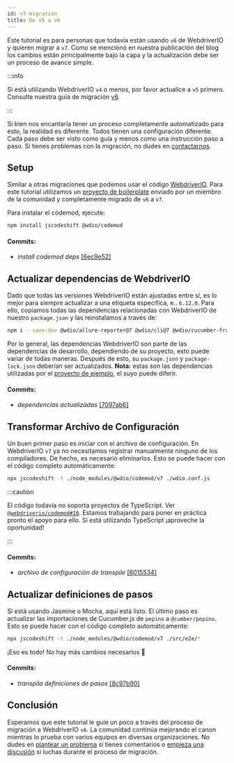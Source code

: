 ```yaml
---
id: v7-migration
title: De v5 a v6
---
```


Este tutorial es para personas que todavía están usando `v6` de WebdriverIO y quieren migrar a `v7`. Como se mencionó en nuestra publicación del blog [](https://webdriver.io/blog/2021/02/09/webdriverio-v7-released) los cambios están principalmente bajo la capa y la actualización debe ser un proceso de avance simple.

:::info

Si está utilizando WebdriverIO `v4` o menos, por favor actualice a `v5` primero. Consulte nuestra guía de migración [v6](v6-migration).

:::

Si bien nos encantaría tener un proceso completamente automatizado para esto, la realidad es diferente. Todos tienen una configuración diferente. Cada paso debe ser visto como guía y menos como una instrucción paso a paso. Si tienes problemas con la migración, no dudes en [contactarnos](https://github.com/webdriverio/codemod/discussions/new).

## Setup

Similar a otras migraciones que podemos usar el código [WebdriverIO](https://github.com/webdriverio/codemod). Para este tutorial utilizamos un [proyecto de boilerplate](https://github.com/WarleyGabriel/demo-webdriverio-cucumber) enviado por un miembro de la comunidad y completamente migrado de `v6` a `v7`.

Para instalar el códemod, ejecute:

```sh
npm install jscodeshift @wdio/codemod
```

#### Commits:

- _install codemod deps_ [[6ec9e52]](https://github.com/WarleyGabriel/demo-webdriverio-cucumber/pull/11/commits/6ec9e52038f7e8cb1221753b67040b0f23a8f61a)

## Actualizar dependencias de WebdriverIO

Dado que todas las versiones WebdriverIO están ajustadas entre sí, es lo mejor para siempre actualizar a una etiqueta específica, e.. `6.12.0`. Para ello, copiamos todas las dependencias relacionadas con WebdriverIO de nuestro `package.json` y las reinstalamos a través de:

```sh
npm i --save-dev @wdio/allure-reporter@7 @wdio/cli@7 @wdio/cucumber-framework@7 @wdio/local-runner@7 @wdio/spec-reporter@7 @wdio/sync@7 wdio-chromedriver-service@7 wdio-timeline-reporter@7 webdriverio@7
```

Por lo general, las dependencias WebdriverIO son parte de las dependencias de desarrollo, dependiendo de su proyecto, esto puede variar de todas maneras. Después de esto, su `package.json` y `package-lock.json` deberían ser actualizados. __Nota:__ estas son las dependencias utilizadas por el [proyecto de ejemplo](https://github.com/WarleyGabriel/demo-webdriverio-cucumber), el suyo puede diferir.

#### Commits:

- _dependencias actualizadas_ [[7097ab6]](https://github.com/WarleyGabriel/demo-webdriverio-cucumber/pull/11/commits/7097ab6297ef9f37ead0a9c2ce9fce8d0765458d)

## Transformar Archivo de Configuración

Un buen primer paso es iniciar con el archivo de configuración. En WebdriverIO `v7` ya no necesitamos registrar manualmente ninguno de los compiladores. De hecho, es necesario eliminarlos. Esto se puede hacer con el código completo automáticamente:

```sh
npx jscodeshift -t ./node_modules/@wdio/codemod/v7 ./wdio.conf.js
```

:::caution

El código todavía no soporta proyectos de TypeScript. Ver [`@webdriverio/codemod#10`](https://github.com/webdriverio/codemod/issues/10). Estamos trabajando para poner en práctica pronto el apoyo para ello. Si está utilizando TypeScript ¡aproveche la oportunidad!

:::

#### Commits:

- _archivo de configuración de transpile_ [[6015534]](https://github.com/WarleyGabriel/demo-webdriverio-cucumber/pull/11/commits/60155346a386380d8a77ae6d1107483043a43994)

## Actualizar definiciones de pasos

Si está usando Jasmine o Mocha, aquí está listo. El último paso es actualizar las importaciones de Cucumber.js de `pepino` a `@cumber/pepino`. Esto se puede hacer con el código completo automáticamente:

```sh
npx jscodeshift -t ./node_modules/@wdio/codemod/v7 ./src/e2e/*
```

¡Eso es todo! No hay más cambios necesarios 🎉

#### Commits:

- _transpila definiciones de pasos_ [[8c97b90]](https://github.com/WarleyGabriel/demo-webdriverio-cucumber/pull/11/commits/8c97b90a8b9197c62dffe4e2954f7dad814753cc)

## Conclusión

Esperamos que este tutorial le guíe un poco a través del proceso de migración a WebdriverIO `v6`. La comunidad continúa mejorando el canon mientras lo prueba con varios equipos en diversas organizaciones. No dudes en [plantear un problema](https://github.com/webdriverio/codemod/issues/new) si tienes comentarios o [empieza una discusión](https://github.com/webdriverio/codemod/discussions/new) si luchas durante el proceso de migración.
